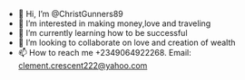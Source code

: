 - 👋 Hi, I’m @ChristGunners89
- 👀 I’m interested in making money,love and traveling
- 🌱 I’m currently learning how to be successful
- 💞️ I’m looking to collaborate on love and creation of wealth
- 📫 How to reach me +2349064922268. Email: clement.crescent222@yahoo.com

<!---
ChristGunners89/ChristGunners89 is a ✨ special ✨ repository because its `README.md` (this file) appears on your GitHub profile.
You can click the Preview link to take a look at your changes.
--->

